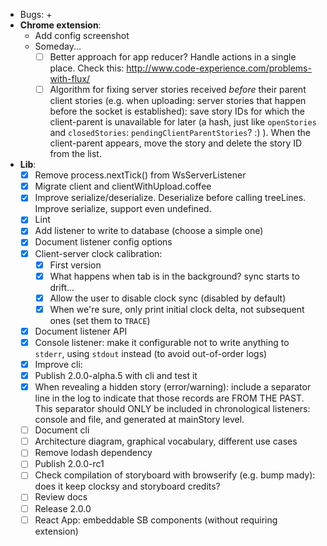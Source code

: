 - Bugs:
    + 
- **Chrome extension**:
    + Add config screenshot
    + Someday...
        * [ ] Better approach for app reducer? Handle actions in a single place. Check this: http://www.code-experience.com/problems-with-flux/
        * [ ] Algorithm for fixing server stories received *before* their parent client stories (e.g. when uploading: server stories that happen before the socket is established): save story IDs for which the client-parent is unavailable for later (a hash, just like `openStories` and `closedStories`: `pendingClientParentStories`? :) ). When the client-parent appears, move the story and delete the story ID from the list.
- **Lib**:
    + [x] Remove process.nextTick() from WsServerListener
    + [x] Migrate client and clientWithUpload.coffee
    + [x] Improve serialize/deserialize. Deserialize before calling treeLines. Improve serialize, support even undefined.
    + [x] Lint
    + [x] Add listener to write to database (choose a simple one)
    + [x] Document listener config options
    + [x] Client-server clock calibration:
        * [x] First version
        * [x] What happens when tab is in the background? sync starts to drift...
        * [x] Allow the user to disable clock sync (disabled by default)
        * [x] When we're sure, only print initial clock delta, not subsequent ones (set them to `TRACE`)
    + [x] Document listener API
    + [x] Console listener: make it configurable not to write anything to `stderr`, using `stdout` instead (to avoid out-of-order logs)
    + [X] Improve cli:
    + [X] Publish 2.0.0-alpha.5 with cli and test it
    + [X] When revealing a hidden story (error/warning): include a separator line in the log to indicate that those records are FROM THE PAST. This separator should ONLY be included in chronological listeners: console and file, and generated at mainStory level.
    + [ ] Document cli
    + [ ] Architecture diagram, graphical vocabulary, different use cases
    + [ ] Remove lodash dependency
    + [ ] Publish 2.0.0-rc1
    + [ ] Check compilation of storyboard with browserify (e.g. bump mady): does it keep clocksy and storyboard credits?
    + [ ] Review docs
    + [ ] Release 2.0.0
    + [ ] React App: embeddable SB components (without requiring extension)
